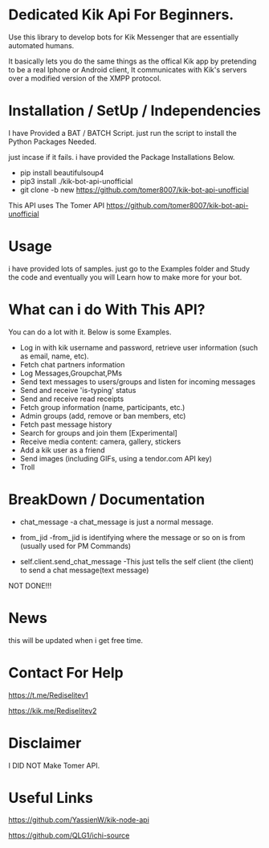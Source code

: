 # Dedicated Kik Api For Beginners.

Use this library to develop bots for Kik Messenger that are essentially automated humans.

It basically lets you do the same things as the offical Kik app by pretending to be a real Iphone or Android client, It communicates with Kik's servers over a modified version of the XMPP protocol.

# Installation / SetUp / Independencies
I have Provided a BAT / BATCH Script. just run the script to install the Python Packages Needed.

just incase if it fails. i have provided the Package Installations Below.

- pip install beautifulsoup4
- pip3 install ./kik-bot-api-unofficial
- git clone -b new https://github.com/tomer8007/kik-bot-api-unofficial

This API uses The Tomer API https://github.com/tomer8007/kik-bot-api-unofficial

# Usage
i have provided lots of samples. just go to the Examples folder and Study the code and eventually you will Learn how to make more for your bot.

# What can i do With This API?
You can do a lot with it. Below is some Examples.

- Log in with kik username and password, retrieve user information (such as email, name, etc).
- Fetch chat partners information
- Log Messages,Groupchat,PMs
- Send text messages to users/groups and listen for incoming messages
- Send and receive 'is-typing' status
- Send and receive read receipts
- Fetch group information (name, participants, etc.)
- Admin groups (add, remove or ban members, etc)
- Fetch past message history
- Search for groups and join them [Experimental]
- Receive media content: camera, gallery, stickers
- Add a kik user as a friend
- Send images (including GIFs, using a tendor.com API key)
- Troll




# BreakDown / Documentation
- chat_message 
-a chat_message is just a normal message.

- from_jid
-from_jid is identifying where the message or so on is from (usually used for PM Commands)

-  self.client.send_chat_message
-This just tells the self client (the client) to send a chat message(text message)

NOT DONE!!!

# News
this will be updated when i get free time.

# Contact For Help

https://t.me/Rediselitev1

https://kik.me/Rediselitev2

# Disclaimer

I DID NOT Make Tomer API.

# Useful Links
https://github.com/YassienW/kik-node-api

https://github.com/QLG1/ichi-source
